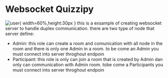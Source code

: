 # Websocket Quizzipy
![user](https://user-images.githubusercontent.com/56477571/204067873-14388c28-49b3-448c-b75e-f9a7b15d01c4.jpg){ width=60%,height:30px }
this is a exsample of creating websocket server to handle duplex communication.
there are two type of node that server define:
- Admin: this role can create a room and comunication with all node in the room and there is only one Admin in a room.
to be come an Admin you must connect into server throghout endpoin
- Participant: this role is only can join a room that is created by Admin dan only can communication with Admin room.
tobe come a Participants you must connect into server throghout endpoin

